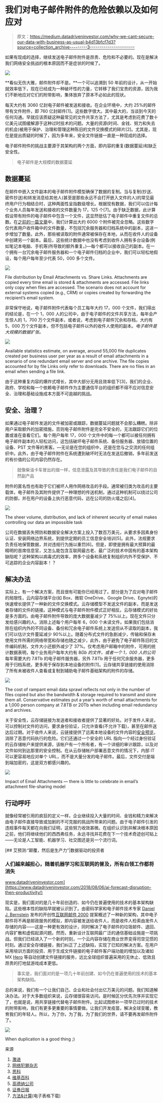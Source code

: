 # 我们对电子邮件附件的危险依赖以及如何应对

> 原文：<https://medium.datadriveninvestor.com/why-we-cant-secure-our-data-with-business-as-usual-b4d13bfcf7d3?source=collection_archive---------3----------------------->

如果有现成的选择，继续发送电子邮件附件是昂贵、危险和不必要的。现在是解决我们网络安全挑战的根本原因而不是症状的时候了。

![](img/cad88bb91f30967fd226740007911324.png)

**看似无伤大雅，邮件附件却不是。**一个可以追溯到 50 年前的设计，从一开始就效率低下，现在已经成为一种破坏性的力量，它转移了我们宝贵的资源，因为我们不断地应对它们的附带影响，集体放弃了原本不必如此的现状。

每天大约有 3060 亿封电子邮件被发送和接收。在企业环境中，大约 25%的邮件带有文件附件，即 760 亿封邮件[1]。这些数字很大。其中最大的，当谈到今天的任何沟通。早就应该质疑这种最常见的文件共享方法了，尤其是考虑到花费了数十亿美元试图缓解源于这种过时技术的问题。大量的资源(时间、金钱、努力和失去的机会)被用于保护、治理和管理这种陈旧的文件交换模式的碎片[2]。尤其是，现在是提出质疑的时候了，因为多年来，安全文件链接一直是一种现成的选择。

电子邮件附件的挑战主要源于其架构的两个方面，即内容的重复(数据蔓延)和缺乏安全性。

> 电子邮件是大规模的数据蔓延

## 数据蔓延

在邮件中嵌入文件副本的电子邮件附件模型确保了数据的复制。当与复制(抄送、密件抄送)和转发消息给其他人(甚至是那些永远不会打开嵌入文件的人)的常见最终用户行为相结合时，这种两面性呈指数级增长。根据现有数据，我们可以估计每个业务人员每年发送和接收的文件数量为 17，125 个[7]。由于缺乏数据，此计算假设带有附件的电子邮件中包含一个文件，这显然低估了电子邮件中重复文件的总数。在[之前的一篇文章](https://medium.com/datadriveninvestor/email-attachments-generate-nearly-6-000-unnecessary-and-unsecure-files-per-employee-per-year-a38385bec7a4)中，我们计算出大约 6000 个附件被完全忽略。这些数字仅代表用户收件箱中的文件数量，不包括冗余服务器和归档系统中的副本，这进一步增加了数量。此外，那些被读取的附件通常被保存在本地，从而在收件人的设备中创建另一个副本。最后，这些统计数据中也没有考虑到收件人拥有多台设备(例如笔记本电脑、手机等)所导致的额外重复。)—每个都可以接收自己的副本。在一个拥有一台冗余电子邮件服务器和一个电子邮件归档的企业中，我们可以轻松地假设，每个用户每年至少代表 50，000 多个文件。

![](img/d14e9bff541982e439a68bb6a7144513.png)

File distribution by Email Attachments vs. Share Links. Attachments are copied every time email is stored & attachments are accessed. File links only copy when files are accessed. The scenario does not account for external systems copied (e.g., CRM) or copies created by forwarding the recipient’s email system.

非常保守地说，电子邮件附件代表每个员工每年大约 17，000 个文件，我们得出的结论是，在一个 1，000 人的公司中，由于电子邮件的文件共享方法，每年会产生惊人的 1，700 万个文件副本，或者说，考虑到电子邮件冗余和存档，大约有 5，000 万个文件副本，但不包括电子邮件以外的收件人使用的副本。*电子邮件是大规模的数据扩张。*

![](img/6385eca20504c4f3f344db3fde6e1f0c.png)

Available statistics estimate, on average, around 55,000 file duplicates created per business user per year as a result of email attachments in a scenario of one redundant email server and one archive. The file copies accounted for by file Links only refer to downloads. There are no files in an email when sending a file link.

由于这种重复内容的爆炸式增长，其中大部分无用且效率低下[3]，我们的企业、政府、学校和每一个依赖电子邮件作为主要通信平台的组织都不得不应对信息安全、治理和基础设施成本方面不可逾越的挑战。

## 安全、治理？

如果通过电子邮件发送的文件被加密或跟踪，数据蔓延问题就不会那么糟糕。除非用户采取额外的加密措施，否则电子邮件附件是完全不安全的，无法跟踪它们的位置或谁在查看它们。每个用户每年 17，000 个文件中的每一个都可以被任何拥有电子邮件副本的人轻松访问，这包括破坏电子邮件系统、备份服务器、放错位置的设备、PST 文件等的黑客。—无论是在您的组织中，还是在您与之交流的任何组织中。此外，由于电子邮件附件在系统遭到破坏时无法在发送后撤销，多年前发送的有价值的公司内容仍然存在。

> 就像柴油卡车冒出的烟一样，信息泄露及其导致的责任是我们电子邮件的自然副产品

附件的匿名性也有助于它们被坏人用作网络攻击的手段。通常被归类为攻击的主要载体，电子邮件及其附件提供了一种理想的传送机制，通过这种机制可以绕过公司的防御，并在用户的设备上执行恶意代码，远在公司的防火墙之后[4]。

![](img/4bc43d16a794c2ad56e18a13dd6c6cdd.png)

The sheer volume, distribution, and lack of inherent security of email makes controlling our data an impossible task

公司在数据丢失预防和数据安全解决方案上投入了数百万美元，从要求多因素身份认证、安装网络边界系统，到提供定期的员工信息安全培训[5]。此外，法规要求负责任地保管数据，并对违规行为施以重罚[6]。但是，即使是拥有最大预算的最精明的首席信息官，又怎么能包含互联网最古老、最广泛的技术中固有的基本架构缺陷呢？这种架构以病毒式的效率，跨多个设备和系统复制组织内外不受保护、不可追踪的企业内容副本！？

## 解决办法

实际上，有一个解决方案，而且很有可能你已经用过了。部分是为了应对电子邮件的局限性，云内容存储平台(如 Box、微软 OneDrive、Google Drive、Egnyte)的快速增长提供了一种新的文件交换模式。云存储模型不发送文件的副本，而是发送者存储的文件的链接。这种模式与电子邮件附件模式正好相反。云存储模式的好处是多方面的。由电子邮件附件导致的庞大数据量减少了 75%以上。现在文件只分发给感兴趣的人。消除上述每个用户每年 6，000 个未读文件。如果我们包括消除在组织内外的不同设备、备份和冗余电子邮件系统上发送但从不读取的副本，我们可以估计文件蔓延减少 90%以上。随着分布式文件的急剧减少，传输和保存未使用文件所需的网络带宽和存储也随之减少，此外，由于避免了电子邮件陈旧的文件编码机制，文件大小还额外减少了 37%。仅考虑用户邮箱中的附件，可用的统计数据表明，每个业务用户每年大约有 8*Gb 的文件，或者一个 1，000 人的公司*每年需要大约 7.8Tb 的电子邮件服务器，另外 7.8Tb 用于任何冗余服务器，更多用于归档系统，更多用于保存到本地设备的附件[1]。云存储共享链接的使用消除了所有未被收件人查看或复制到辅助电子邮件基础架构的附件的存储。

![](img/f9d6bc7e6b87fc552c1f2d628ffc4695.png)

The cost of rampant email data sprawl reflects not only in the number of files copied but also the bandwidth & storage required to transmit and store them all. Conservative estimates put a year’s worth of email attachments for a 1,000 person company at 7.8TB or 20Tb when including email redundancy and archives.

关于安全性，云存储链接为发送者和接收者提供了显著的好处。对于发件人来说，可以控制对文件的访问，要求身份验证，只允许查看(不允许下载)，甚至在邮件送达后过期。对于收件人来说，云链接提供了远离本地设备的文件内容的[安全预览](https://medium.com/datadriveninvestor/stopping-the-undetectable-email-virus-44f460cbfffb)，消除了恶意代码执行的危险。它们还通过一个安全的 URL 指向一个经过身份验证的云存储帐户来提供来源，该帐户有一个所有者，有一个详细的审计跟踪，以及对文件如何到达那里的安全控制。在从云存储帐户部署恶意文件的情况下，内部 IT 可以更容易地应对单个 URL，而不是大量分发的电子邮件。最后，文件交付是端到端加密的，这是双方都感兴趣的。

![](img/e741ed414b539becea578018f2da3fb7.png)

Impact of Email Attachments — there is little to celebrate in email’s attachment file-sharing model

## 行动呼吁

就像经常被引用的疯狂的定义一样，企业继续投入大量的时间、金钱和精力来解决由电子邮件直接导致或加剧的不可克服的挑战所带来的问题。由于电子邮件引发的违规事件每天都在向我们证明，这些努力收效甚微。在组织认识到并解决根本原因之前，他们将继续他们的西西弗任务，永远寻找并花费在下一个技术奇迹创可贴上——无论是人工智能、机器学习、社交图还是另一个流行词。

[](https://www.datadriveninvestor.com/2018/08/06/ai-forecast-disruption-then-productivity/) [## 艾预测:“颠覆，然后是生产力”|数据驱动的投资者

### 人们越来越担心，随着机器学习和互联网的普及，所有白领工作都将消失

www.datadriveninvestor.com](https://www.datadriveninvestor.com/2018/08/06/ai-forecast-disruption-then-productivity/) 

现实是，我们面对的是几十年前创造的、如今仍在普遍使用的技术的基本架构缺陷。这些根本性的缺陷早就被认识到了。由密码学家和电子邮件技术专家 [Daniel J. Bernstein](https://en.wikipedia.org/wiki/Daniel_J._Bernstein) 发布的开创性[互联网邮件 2000](https://en.wikipedia.org/wiki/Internet_Mail_2000) 提案概述了一种新的架构，其中电子邮件将不再是邮政服务的模拟，即内容被发送给收件人，而是收件人检索由发件人存储的内容——这是一种更有效的设计，同时解决了电子邮件的垃圾邮件、退回、内容扩散和虚假起源问题。然而，重新设计互联网最广泛的通信基础设施是一项挑战。但我们已经进入了一个新的时刻，一个云内容存储在商业世界变得司空见惯的时刻。通过安全存储链接，我们纠正了上述缺陷，实现了已知的解决方案。在用户采用培训方面的投资、用于生成文件链接的电子邮件客户端功能的增加以及诸如 MX [Hero](https://www.mxhero.com/) 等自动创建文件链接的服务，远比全球组织普遍采用的无休止、低效且昂贵的打地鼠游戏成本更低。

> 事实是，我们面对的是一项几十年前创建、如今仍在普遍使用的技术的基本架构缺陷。

总的来说，我们有一个让我们自己、企业和社会付出亿万美元的问题。我们知道解决办法。对于大多数组织来说，云存储很容易访问。是时候区分优先次序并实现它了，也就是说，用共享链接代替电子邮件附件。比起试图修补一项早已过时的技术的附带影响，我们有更多更重要的事情要做。让我们开发疫苗，解决全球变暖，教育我们的年轻人。所以，为了你，为了我，为了我们的世界，请不要再发邮件附件了。

![](img/a992949a13eb7a49604eebb59d978715.png)

When duplication is a good thing ;)

来源

1.  [激进](http://www.radicati.com/wp/wp-content/uploads/2009/05/email-stats-report-exec-summary.pdf)
2.  [网络犯罪杂志](https://cybersecurityventures.com/hackerpocalypse-cybercrime-report-2016/)
3.  [思科](https://www.cisco.com/c/en/us/support/docs/security/email-security-appliance/118499-qa-esa-00.html)
4.  [维基百科](https://en.wikipedia.org/wiki/Email_attachment)
5.  [高德纳公司](https://www.gartner.com/en/newsroom/press-releases/2018-08-15-gartner-forecasts-worldwide-information-security-spending-to-exceed-124-billion-in-2019)
6.  [证券日报](https://securitytoday.com/articles/2018/07/17/the-average-cost-of-a-data-breach.aspx)
7.  [方法&计算](https://mxhero.box.com/v/datasprawlcalc)(电子表格下载)